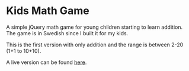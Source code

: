 # Kids Math Game

A simple jQuery math game for young children starting to learn addition. The game is in Swedish since I built it for my kids.

This is the first version with only addition and the range is between 2-20 (1+1 to 10+10).

A live version can be found [here](http://www.mikaelfeher.se/mathgame/).
